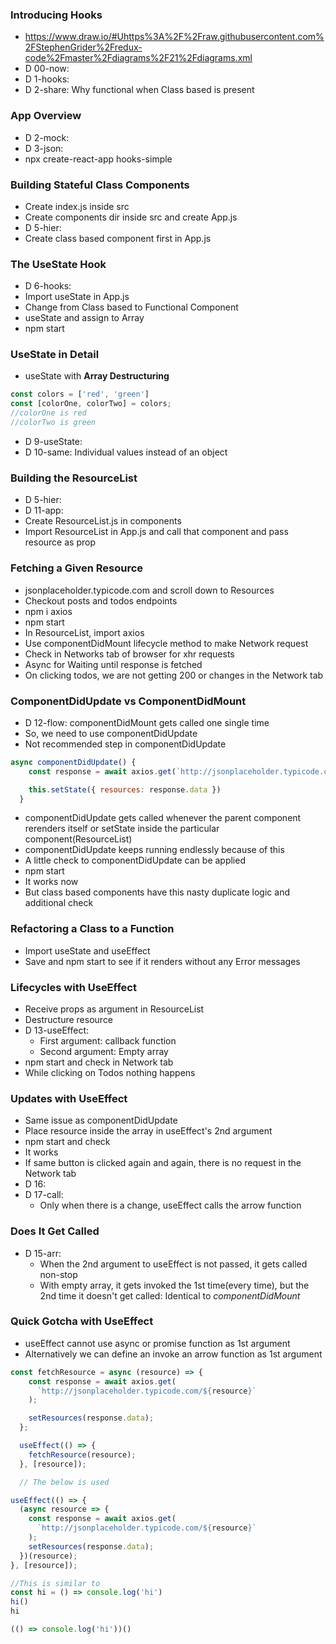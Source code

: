 ### Introducing Hooks
* https://www.draw.io/#Uhttps%3A%2F%2Fraw.githubusercontent.com%2FStephenGrider%2Fredux-code%2Fmaster%2Fdiagrams%2F21%2Fdiagrams.xml
* D 00-now:
* D 1-hooks:
* D 2-share: Why functional when Class based is present

### App Overview
* D 2-mock:
* D 3-json:
* npx create-react-app hooks-simple

### Building Stateful Class Components
* Create index.js inside src
* Create components dir inside src and create App.js
* D 5-hier:
* Create class based component first in App.js

### The UseState Hook
* D 6-hooks: 
* Import useState in App.js
* Change from Class based to Functional Component
* useState and assign to Array
* npm start

### UseState in Detail
* useState with **Array Destructuring**
```js
const colors = ['red', 'green']
const [colorOne, colorTwo] = colors;
//colorOne is red
//colorTwo is green
```
* D 9-useState:
* D 10-same: Individual values instead of an object

### Building the ResourceList
* D 5-hier:
* D 11-app:
* Create ResourceList.js in components
* Import ResourceList in App.js and call that component and pass resource as prop

### Fetching a Given Resource
* jsonplaceholder.typicode.com and scroll down to Resources
* Checkout posts and todos endpoints
* npm i axios
* npm start
* In ResourceList, import axios
* Use componentDidMount lifecycle method to make Network request
* Check in Networks tab of browser for xhr requests
* Async for Waiting until response is fetched
* On clicking todos, we are not getting 200 or changes in the Network tab

### ComponentDidUpdate vs ComponentDidMount
* D 12-flow: componentDidMount gets called one single time
* So, we need to use componentDidUpdate
* Not recommended step in componentDidUpdate
```js
async componentDidUpdate() {
    const response = await axios.get(`http://jsonplaceholder.typicode.com/${this.props.resource}`);

    this.setState({ resources: response.data })
  }
```
* componentDidUpdate gets called whenever the parent component rerenders itself or setState inside the particular component(ResourceList)
* componentDidUpdate keeps running endlessly because of this
* A little check to componentDidUpdate can be applied
* npm start
* It works now
* But class based components have this nasty duplicate logic and additional check

### Refactoring a Class to a Function
* Import useState and useEffect
* Save and npm start to see if it renders without any Error messages

### Lifecycles with UseEffect
* Receive props as argument in ResourceList
* Destructure resource
* D 13-useEffect:
  * First argument: callback function
  * Second argument: Empty array
* npm start and check in Network tab
* While clicking on Todos nothing happens

### Updates with UseEffect
* Same issue as componentDidUpdate
* Place resource inside the array in useEffect's 2nd argument
* npm start and check
* It works
* If same button is clicked again and again, there is no request in the Network tab
* D 16:
* D 17-call:
  * Only when there is a change, useEffect calls the arrow function

### Does It Get Called
* D 15-arr:
  * When the 2nd argument to useEffect is not passed, it gets called non-stop 
  * With empty array, it gets invoked the 1st time(every time), but the 2nd time it doesn't get called: Identical to *componentDidMount*
  
### Quick Gotcha with UseEffect
* useEffect cannot use async or promise function as 1st argument
* Alternatively we can define an invoke an arrow function as 1st argument
```js
const fetchResource = async (resource) => {
    const response = await axios.get(
      `http://jsonplaceholder.typicode.com/${resource}`
    );

    setResources(response.data);
  };

  useEffect(() => {
    fetchResource(resource);
  }, [resource]);

  // The below is used

useEffect(() => {
  (async resource => {
    const response = await axios.get(
      `http://jsonplaceholder.typicode.com/${resource}`
    );
    setResources(response.data);
  })(resource);
}, [resource]);

//This is similar to 
const hi = () => console.log('hi')
hi()
hi

(() => console.log('hi'))()
```